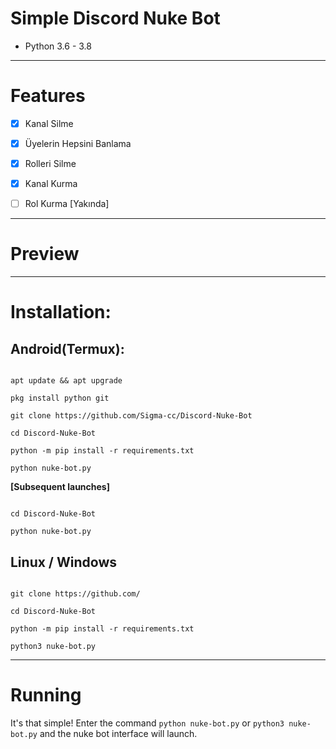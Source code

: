# Simple Discord Nuke Bot

* Python 3.6 - 3.8

***

# Features

 - [x] Kanal Silme

 - [x] Üyelerin Hepsini Banlama

 - [x] Rolleri Silme

 - [x] Kanal Kurma

 - [ ] Rol Kurma [Yakında]

***

# Preview

***

# Installation:

## Android(Termux):

```console

apt update && apt upgrade

pkg install python git

git clone https://github.com/Sigma-cc/Discord-Nuke-Bot

cd Discord-Nuke-Bot

python -m pip install -r requirements.txt

python nuke-bot.py

```

**[Subsequent launches]**

```console

cd Discord-Nuke-Bot

python nuke-bot.py

```

## Linux / Windows

```console

git clone https://github.com/

cd Discord-Nuke-Bot

python -m pip install -r requirements.txt

python3 nuke-bot.py

```

***

# Running

It's that simple! Enter the command `python nuke-bot.py` or `python3 nuke-bot.py` and the nuke bot interface will launch.
